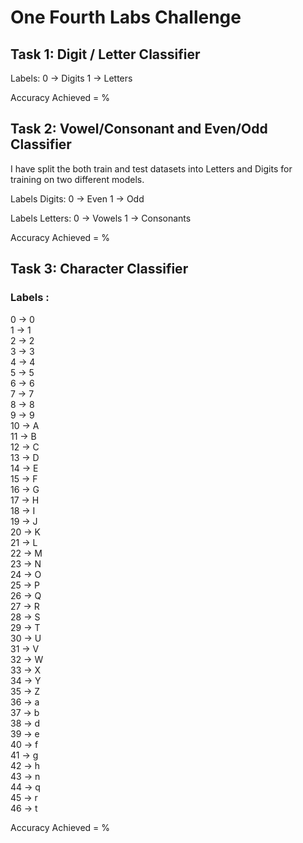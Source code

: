 # One Fourth Labs Challenge

## Task 1: Digit / Letter Classifier

Labels:
0 -> Digits
1 -> Letters 

Accuracy Achieved =  %
## Task 2: Vowel/Consonant and Even/Odd Classifier

I have split the both train and test datasets into Letters and Digits for training on two different models.

Labels Digits:
0 -> Even
1 -> Odd

Labels Letters: 
0 -> Vowels
1 -> Consonants

Accuracy Achieved =  %

## Task 3: Character Classifier 

### Labels : 
0 -> 0 <br />
1 -> 1 <br />
2 -> 2 <br/>
3 -> 3 <br/>
4 -> 4 <br/>
5 -> 5 <br/>
6 -> 6 <br/>
7 -> 7 <br/>
8 -> 8 <br/>
9 -> 9 <br/>
10 -> A <br/>
11 -> B <br/>
12 -> C <br/>
13 -> D <br/>
14 -> E <br/>
15 -> F <br/>
16 -> G <br/>
17 -> H <br/>
18 -> I <br/>
19 -> J <br/>
20 -> K <br/>
21 -> L <br/>
22 -> M <br/>
23 -> N <br/>
24 -> O <br/>
25 -> P <br/>
26 -> Q <br/>
27 -> R <br/>
28 -> S <br/>
29 -> T <br/>
30 -> U <br/>
31 -> V <br/>
32 -> W <br/>
33 -> X <br/>
34 -> Y <br/>
35 -> Z <br/>
36 -> a <br/>
37 -> b <br/>
38 -> d <br/>
39 -> e <br/>
40 -> f <br/>
41 -> g <br/>
42 -> h <br/>
43 -> n <br/>
44 -> q <br/>
45 -> r <br/>
46 -> t <br/>

Accuracy Achieved =  %
